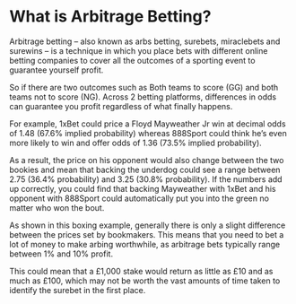 # What is Arbitrage Betting?
Arbitrage betting – also known as arbs betting, surebets, miraclebets and surewins – is a technique in which you place bets with different online betting companies to cover all the outcomes of a sporting event to guarantee yourself profit.

So if there are two outcomes such as Both teams to score (GG) and both teams not to score (NG). Across 2 betting platforms, differences in odds can guarantee you profit regardless of what finally happens.

For example, 1xBet could price a Floyd Mayweather Jr win at decimal odds of 1.48 (67.6% implied probability) whereas 888Sport could think he’s even more likely to win and offer odds of 1.36 (73.5% implied probability).

As a result, the price on his opponent would also change between the two bookies and mean that backing the underdog could see a range between 2.75 (36.4% probability) and 3.25 (30.8% probability). If the numbers add up correctly, you could find that backing Mayweather with 1xBet and his opponent with 888Sport could automatically put you into the green no matter who won the bout.

As shown in this boxing example, generally there is only a slight difference between the prices set by bookmakers. This means that you need to bet a lot of money to make arbing worthwhile, as arbitrage bets typically range between 1% and 10% profit.

This could mean that a £1,000 stake would return as little as £10 and as much as £100, which may not be worth the vast amounts of time taken to identify the surebet in the first place.

